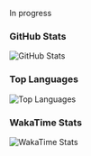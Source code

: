 In progress 


### GitHub Stats
![GitHub Stats](https://github-readme-stats.vercel.app/api?username=MSCV2607&show_icons=true&theme=radical)

### Top Languages
![Top Languages](https://github-readme-stats.vercel.app/api/top-langs/?username=MSCV2607&layout=compact&theme=radical)

### WakaTime Stats
<!-- WakaTime badge (replace with your WakaTime username) -->
![WakaTime Stats](https://github-readme-stats.vercel.app/api/wakatime?username=MSCV2607&layout=compact&theme=radical)
